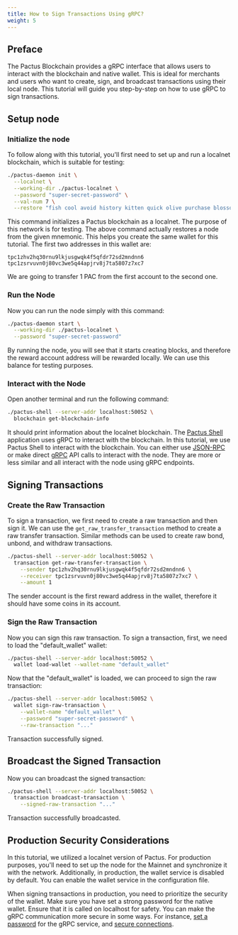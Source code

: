 ```yaml
---
title: How to Sign Transactions Using gRPC?
weight: 5
---
```


## Preface

The Pactus Blockchain provides a gRPC interface that allows users to interact with the blockchain and native wallet.
This is ideal for merchants and users who want to create, sign, and broadcast transactions using their local node.
This tutorial will guide you step-by-step on how to use gRPC to sign transactions.

## Setup node

### Initialize the node

To follow along with this tutorial, you'll first need to set up and run a localnet blockchain, which is suitable for testing:

```bash
./pactus-daemon init \
  --localnet \
  --working-dir ./pactus-localnet \
  --password "super-secret-password" \
  --val-num 7 \
  --restore "fish cool avoid history kitten quick olive purchase blossom grocery cool treat"
```

This command initializes a Pactus blockchain as a localnet.
The purpose of this network is for testing.
The above command actually restores a node from the given mnemonic.
This helps you create the same wallet for this tutorial.
The first two addresses in this wallet are:

```text
tpc1zhv2hq30rnu9lkjusgwqk4f5qfdr72sd2mndnn6
tpc1zsrvuvn0j80vc3we5q44apjrv8j7ta5807z7xc7
```

We are going to transfer 1 PAC from the first account to the second one.

### Run the Node

Now you can run the node simply with this command:

```bash
./pactus-daemon start \
  --working-dir ./pactus-localnet \
  --password "super-secret-password"
```

By running the node, you will see that it starts creating blocks, and
therefore the reward account address will be rewarded locally.
We can use this balance for testing purposes.

### Interact with the Node

Open another terminal and run the following command:

```bash
./pactus-shell --server-addr localhost:50052 \
  blockchain get-blockchain-info
```

It should print information about the localnet blockchain.
The [Pactus Shell](https://docs.pactus.org/tutorials/pactus-shell/)
application uses gRPC to interact with the blockchain.
In this tutorial, we use Pactus Shell to interact with the blockchain.
You can either use
[JSON-RPC](https://docs.pactus.org/api/json-rpc/)
or make direct
[gRPC](https://docs.pactus.org/api/grpc/) API calls to interact with the node.
They are more or less similar and all interact with the node using gRPC endpoints.

## Signing Transactions

### Create the Raw Transaction

To sign a transaction, we first need to create a raw transaction and then sign it.
We can use the `get_raw_transfer_transaction` method to create a raw transfer transaction.
Similar methods can be used to create raw bond, unbond, and withdraw transactions.

```bash
./pactus-shell --server-addr localhost:50052 \
  transaction get-raw-transfer-transaction \
    --sender tpc1zhv2hq30rnu9lkjusgwqk4f5qfdr72sd2mndnn6 \
    --receiver tpc1zsrvuvn0j80vc3we5q44apjrv8j7ta5807z7xc7 \
    --amount 1
```

The sender account is the first reward address in the wallet, therefore it should have some coins in its account.

### Sign the Raw Transaction

Now you can sign this raw transaction. To sign a transaction,
first, we need to load the "default_wallet" wallet:

```bash
./pactus-shell --server-addr localhost:50052 \
  wallet load-wallet --wallet-name "default_wallet"
```

Now that the "default_wallet" is loaded, we can proceed to sign the raw transaction:

```bash
./pactus-shell --server-addr localhost:50052 \
  wallet sign-raw-transaction \
    --wallet-name "default_wallet" \
    --password "super-secret-password" \
    --raw-transaction "..."
```

Transaction successfully signed.

## Broadcast the Signed Transaction

Now you can broadcast the signed transaction:

```bash
./pactus-shell --server-addr localhost:50052 \
  transaction broadcast-transaction \
    --signed-raw-transaction "..."
```

Transaction successfully broadcasted.

## Production Security Considerations

In this tutorial, we utilized a localnet version of Pactus.
For production purposes, you'll need to set up the node for the Mainnet and synchronize it with the network.
Additionally, in production, the wallet service is disabled by default.
You can enable the wallet service in the configuration file.

When signing transactions in production, you need to prioritize the security of the wallet.
Make sure you have set a strong password for the native wallet.
Ensure that it is called on localhost for safety.
You can make the gRPC communication more secure in some ways.
For instance, [set a password](/tutorials/grpc-basic-auth/) for the gRPC service,
and [secure connections](/tutorials/secure-connections).
